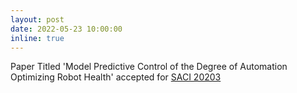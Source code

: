 ```yaml
---
layout: post
date: 2022-05-23 10:00:00
inline: true
---
```


Paper Titled 'Model Predictive Control of the Degree of Automation Optimizing Robot Health' accepted for [SACI 20203](http://conf.uni-obuda.hu/saci2023/general.html)


